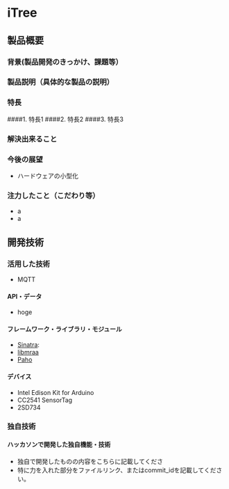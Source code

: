 # iTree
## 製品概要
### 背景(製品開発のきっかけ、課題等）
### 製品説明（具体的な製品の説明）
### 特長
####1. 特長1
####2. 特長2
####3. 特長3

### 解決出来ること
### 今後の展望
 * ハードウェアの小型化

### 注力したこと（こだわり等）
 * a
 * a

## 開発技術
### 活用した技術
 * MQTT

#### API・データ
 * hoge

#### フレームワーク・ライブラリ・モジュール
 * [Sinatra](http://www.sinatrarb.com/):
 * [libmraa](https://github.com/intel-iot-devkit/mraa)
 * [Paho](https://eclipse.org/paho/clients/golang/)

#### デバイス
 * Intel Edison Kit for Arduino
 * CC2541 SensorTag
 * 2SD734

### 独自技術
#### ハッカソンで開発した独自機能・技術
 * 独自で開発したものの内容をこちらに記載してくださ
 * 特に力を入れた部分をファイルリンク、またはcommit_idを記載してください。
